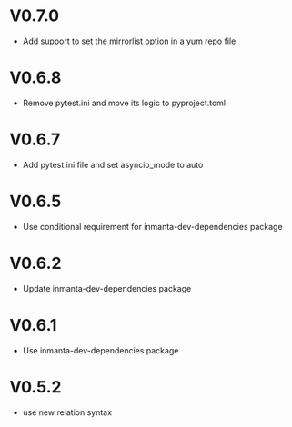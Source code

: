 # V0.7.0
- Add support to set the mirrorlist option in a yum repo file.

# V0.6.8
- Remove pytest.ini and move its logic to pyproject.toml

# V0.6.7
- Add pytest.ini file and set asyncio_mode to auto

# V0.6.5
- Use conditional requirement for inmanta-dev-dependencies package

# V0.6.2
- Update inmanta-dev-dependencies package

# V0.6.1
-  Use inmanta-dev-dependencies package

# V0.5.2
- use new relation syntax
